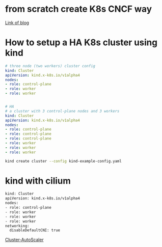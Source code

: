 # from scratch create K8s CNCF way

[Link of blog](https://medium.com/@norlin.t/build-a-managed-kubernetes-cluster-from-scratch-part-1-fca5f6b3639b)

# How to setup a HA K8s cluster using kind

```yaml
# three node (two workers) cluster config
kind: Cluster
apiVersion: kind.x-k8s.io/v1alpha4
nodes:
- role: control-plane
- role: worker
- role: worker


# HA
# a cluster with 3 control-plane nodes and 3 workers
kind: Cluster
apiVersion: kind.x-k8s.io/v1alpha4
nodes:
- role: control-plane
- role: control-plane
- role: control-plane
- role: worker
- role: worker
- role: worker
```

```sh
kind create cluster --config kind-example-config.yaml
```



# kind with cilium

```sh
kind: Cluster
apiVersion: kind.x-k8s.io/v1alpha4
nodes:
- role: control-plane
- role: worker
- role: worker
- role: worker
networking:
  disableDefaultCNI: true
```


[Cluster-AutoScaler](https://github.com/kubernetes/autoscaler/blob/master/cluster-autoscaler/FAQ.md)